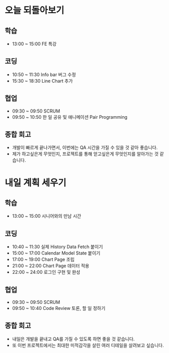 # 오늘 되돌아보기
## 학습
* 13:00 ~ 15:00 FE 특강

## 코딩
* 10:50 ~ 11:30 Info bar 버그 수정
* 15:30 ~ 18:30 Line Chart 추가

## 협업
* 09:30 ~ 09:50 SCRUM
* 09:50 ~ 10:50 한 일 공유 및 애니메이션 Pair Programming

## 종합 회고
* 개발이 빠르게 끝나가면서, 이번에는 QA 시간을 가질 수 있을 것 같아 좋습니다.
* 제가 하고싶은게 무엇인지, 프로젝트를 통해 얻고싶은게 무엇인지를 알아가는 것 같습니다.

# 내일 계획 세우기
## 학습
* 13:00 ~ 15:00 시니어와의 만남 시간

## 코딩
* 10:40 ~ 11:30 실제 History Data Fetch 붙이기
* 15:00 ~ 17:00 Calendar Model State 붙이기
* 17:00 ~ 19:00 Chart Page 조립
* 21:00 ~ 22:00 Chart Page 데이터 적용
* 22:00 ~ 24:00 로그인 구현 및 완성

## 협업
* 09:30 ~ 09:50 SCRUM
* 09:50 ~ 10:40 Code Review 토론, 할 일 정하기

## 종합 회고
* 내일은 개발을 끝내고 QA를 가질 수 있도록 하면 좋을 것 같습니다.
* 또 이번 프로젝트에서는 최대한 미적감각을 살린 여러 디테일을 살려보고 싶습니다.